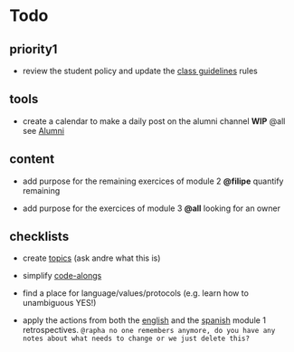 # Todo

## priority1

- review the student policy and update the [class guidelines](./bcn-webdev-guidelines.md) rules


## tools

- create a calendar to make a daily post on the alumni channel
**WIP** @all see [Alumni](./alumni.md)


## content

- add purpose for the remaining exercices of module 2 
**@filipe** quantify remaining


- add purpose for the exercices of module 3
**@all** looking for an owner


## checklists

- create [topics](./topics.md)
(ask andre what this is)

- simplify [code-alongs](./code-alongs.md)

- find a place for language/values/protocols (e.g. learn how to unambiguous YES!)

- apply the actions from both the [english](./en-0618-module1-retrospective.md) and the [spanish](./es0618-module1-retrospective.md) module 1 retrospectives. 
`@rapha no one remembers anymore, do you have any notes about what needs to change or we just delete this?`
